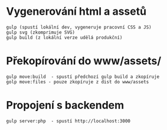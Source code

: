 Vygenerování html a assetů
=

```
gulp (spustí lokální dev, vygeneruje pracovní CSS a JS)
gulp svg (zkomprimuje SVG)
gulp build (z lokální verze udělá produkční)
```

Překopírování do www/assets/
=
```
gulp move:build  - spustí předchozí gulp build a zkopíruje
golp move:files - pouze zkopíruje z dist do www/assets
```

Propojení s backendem
=
```
gulp server:php  - spustí http://localhost:3000
```
